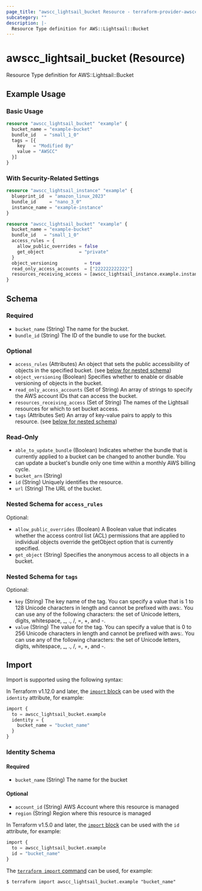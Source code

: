 ```yaml
---
page_title: "awscc_lightsail_bucket Resource - terraform-provider-awscc"
subcategory: ""
description: |-
  Resource Type definition for AWS::Lightsail::Bucket
---
```


# awscc_lightsail_bucket (Resource)

Resource Type definition for AWS::Lightsail::Bucket

## Example Usage

### Basic Usage

```terraform
resource "awscc_lightsail_bucket" "example" {
  bucket_name = "example-bucket"
  bundle_id   = "small_1_0"
  tags = [{
    key   = "Modified By"
    value = "AWSCC"
  }]
}
```

### With Security-Related Settings

```terraform
resource "awscc_lightsail_instance" "example" {
  blueprint_id  = "amazon_linux_2023"
  bundle_id     = "nano_3_0"
  instance_name = "example-instance"
}

resource "awscc_lightsail_bucket" "example" {
  bucket_name = "example-bucket"
  bundle_id   = "small_1_0"
  access_rules = {
    allow_public_overrides = false
    get_object             = "private"
  }
  object_versioning          = true
  read_only_access_accounts  = ["222222222222"]
  resources_receiving_access = [awscc_lightsail_instance.example.instance_name]
}
```

<!-- schema generated by tfplugindocs -->
## Schema

### Required

- `bucket_name` (String) The name for the bucket.
- `bundle_id` (String) The ID of the bundle to use for the bucket.

### Optional

- `access_rules` (Attributes) An object that sets the public accessibility of objects in the specified bucket. (see [below for nested schema](#nestedatt--access_rules))
- `object_versioning` (Boolean) Specifies whether to enable or disable versioning of objects in the bucket.
- `read_only_access_accounts` (Set of String) An array of strings to specify the AWS account IDs that can access the bucket.
- `resources_receiving_access` (Set of String) The names of the Lightsail resources for which to set bucket access.
- `tags` (Attributes Set) An array of key-value pairs to apply to this resource. (see [below for nested schema](#nestedatt--tags))

### Read-Only

- `able_to_update_bundle` (Boolean) Indicates whether the bundle that is currently applied to a bucket can be changed to another bundle. You can update a bucket's bundle only one time within a monthly AWS billing cycle.
- `bucket_arn` (String)
- `id` (String) Uniquely identifies the resource.
- `url` (String) The URL of the bucket.

<a id="nestedatt--access_rules"></a>
### Nested Schema for `access_rules`

Optional:

- `allow_public_overrides` (Boolean) A Boolean value that indicates whether the access control list (ACL) permissions that are applied to individual objects override the getObject option that is currently specified.
- `get_object` (String) Specifies the anonymous access to all objects in a bucket.


<a id="nestedatt--tags"></a>
### Nested Schema for `tags`

Optional:

- `key` (String) The key name of the tag. You can specify a value that is 1 to 128 Unicode characters in length and cannot be prefixed with aws:. You can use any of the following characters: the set of Unicode letters, digits, whitespace, _, ., /, =, +, and -.
- `value` (String) The value for the tag. You can specify a value that is 0 to 256 Unicode characters in length and cannot be prefixed with aws:. You can use any of the following characters: the set of Unicode letters, digits, whitespace, _, ., /, =, +, and -.

## Import

Import is supported using the following syntax:

In Terraform v1.12.0 and later, the [`import` block](https://developer.hashicorp.com/terraform/language/import) can be used with the `identity` attribute, for example:

```terraform
import {
  to = awscc_lightsail_bucket.example
  identity = {
    bucket_name = "bucket_name"
  }
}
```

<!-- schema generated by tfplugindocs -->
### Identity Schema

#### Required

- `bucket_name` (String) The name for the bucket

#### Optional

- `account_id` (String) AWS Account where this resource is managed
- `region` (String) Region where this resource is managed

In Terraform v1.5.0 and later, the [`import` block](https://developer.hashicorp.com/terraform/language/import) can be used with the `id` attribute, for example:

```terraform
import {
  to = awscc_lightsail_bucket.example
  id = "bucket_name"
}
```

The [`terraform import` command](https://developer.hashicorp.com/terraform/cli/commands/import) can be used, for example:

```shell
$ terraform import awscc_lightsail_bucket.example "bucket_name"
```